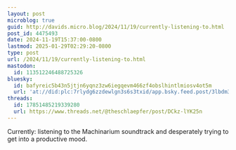 ```yaml
---
layout: post
microblog: true
guid: http://davids.micro.blog/2024/11/19/currently-listening-to.html
post_id: 4475493
date: 2024-11-19T15:37:00-0800
lastmod: 2025-01-29T02:29:20-0800
type: post
url: /2024/11/19/currently-listening-to.html
mastodon:
  id: 113512246488725326
bluesky:
  id: bafyreic5b43n5jtjn6yqnz3zw6iegqevm466zf4obslhintlmiosv4ot5m
  url: 'at://did:plc:7rlydg6zzdewlgn3s6s3txid/app.bsky.feed.post/3lbdm3gnopg2k'
threads:
  id: 17851485219339280
  url: https://www.threads.net/@theschlaepfer/post/DCkz-lYK25n
---
```

Currently: listening to the Machinarium soundtrack and desperately trying to get into a productive mood.
